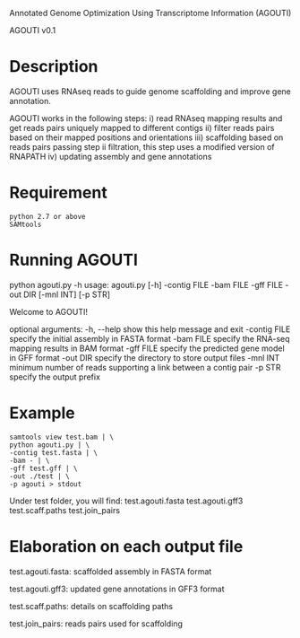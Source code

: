 Annotated Genome Optimization Using Transcriptome Information (AGOUTI)

AGOUTI v0.1

Description
=======================
AGOUTI uses RNAseq reads to guide genome scaffolding and improve gene annotation.

AGOUTI works in the following steps:
	i) read RNAseq mapping results and get reads pairs uniquely mapped to different contigs
	ii) filter reads pairs based on their mapped positions and orientations
	iii) scaffolding based on reads pairs passing step ii filtration, this step uses a modified version of RNAPATH
	iv) updating assembly and gene annotations

Requirement
==========================
	python 2.7 or above
	SAMtools

Running AGOUTI
==========================
python agouti.py -h
usage: agouti.py [-h] -contig FILE -bam FILE -gff FILE -out DIR [-mnl INT] [-p STR]

Welcome to AGOUTI!

optional arguments:
	-h, --help    show this help message and exit
	-contig FILE  specify the initial assembly in FASTA format
	-bam FILE     specify the RNA-seq mapping results in BAM format
	-gff FILE     specify the predicted gene model in GFF format
	-out DIR      specify the directory to store output files
	-mnl INT      minimum number of reads supporting a link between a contig pair
	-p STR        specify the output prefix

Example
==========================
```
samtools view test.bam | \
python agouti.py | \
-contig test.fasta | \
-bam - | \
-gff test.gff | \
-out ./test | \
-p agouti > stdout
```

Under test folder, you will find:
	test.agouti.fasta
	test.agouti.gff3
	test.scaff.paths
	test.join_pairs

Elaboration on each output file
==========================
test.agouti.fasta: scaffolded assembly in FASTA format

test.agouti.gff3: updated gene annotations in GFF3 format

test.scaff.paths: details on scaffolding paths

test.join_pairs: reads pairs used for scaffolding
